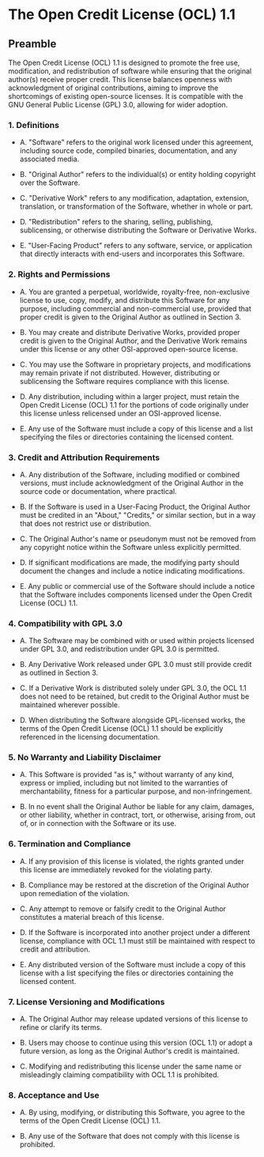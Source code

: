 # The Open Credit License (OCL) 1.1
## Preamble

The Open Credit License (OCL) 1.1 is designed to promote the free use, modification, and redistribution of software while ensuring that the original author(s) receive proper credit. This license balances openness with acknowledgment of original contributions, aiming to improve the shortcomings of existing open-source licenses. It is compatible with the GNU General Public License (GPL) 3.0, allowing for wider adoption.
### 1. Definitions

 - A. "Software" refers to the original work licensed under this agreement, including source code, compiled binaries, documentation, and any associated media.

 - B. "Original Author" refers to the individual(s) or entity holding copyright over the Software.

 - C. "Derivative Work" refers to any modification, adaptation, extension, translation, or transformation of the Software, whether in whole or part.

 - D. "Redistribution" refers to the sharing, selling, publishing, sublicensing, or otherwise distributing the Software or Derivative Works.

 - E. "User-Facing Product" refers to any software, service, or application that directly interacts with end-users and incorporates this Software.

### 2. Rights and Permissions

 - A. You are granted a perpetual, worldwide, royalty-free, non-exclusive license to use, copy, modify, and distribute this Software for any purpose, including commercial and non-commercial use, provided that proper credit is given to the Original Author as outlined in Section 3.

 - B. You may create and distribute Derivative Works, provided proper credit is given to the Original Author, and the Derivative Work remains under this license or any other OSI-approved open-source license.

 - C. You may use the Software in proprietary projects, and modifications may remain private if not distributed. However, distributing or sublicensing the Software requires compliance with this license.

 - D. Any distribution, including within a larger project, must retain the Open Credit License (OCL) 1.1 for the portions of code originally under this license unless relicensed under an OSI-approved license.

 - E. Any use of the Software must include a copy of this license and a list specifying the files or directories containing the licensed content.

### 3. Credit and Attribution Requirements

 - A. Any distribution of the Software, including modified or combined versions, must include acknowledgment of the Original Author in the source code or documentation, where practical.

 - B. If the Software is used in a User-Facing Product, the Original Author must be credited in an "About," "Credits," or similar section, but in a way that does not restrict use or distribution.

 - C. The Original Author's name or pseudonym must not be removed from any copyright notice within the Software unless explicitly permitted.

 - D. If significant modifications are made, the modifying party should document the changes and include a notice indicating modifications.

 - E. Any public or commercial use of the Software should include a notice that the Software includes components licensed under the Open Credit License (OCL) 1.1.

### 4. Compatibility with GPL 3.0

 - A. The Software may be combined with or used within projects licensed under GPL 3.0, and redistribution under GPL 3.0 is permitted.

 - B. Any Derivative Work released under GPL 3.0 must still provide credit as outlined in Section 3.

 - C. If a Derivative Work is distributed solely under GPL 3.0, the OCL 1.1 does not need to be retained, but credit to the Original Author must be maintained wherever possible.

 - D. When distributing the Software alongside GPL-licensed works, the terms of the Open Credit License (OCL) 1.1 should be explicitly referenced in the licensing documentation.

### 5. No Warranty and Liability Disclaimer

 - A. This Software is provided "as is," without warranty of any kind, express or implied, including but not limited to the warranties of merchantability, fitness for a particular purpose, and non-infringement.

 - B. In no event shall the Original Author be liable for any claim, damages, or other liability, whether in contract, tort, or otherwise, arising from, out of, or in connection with the Software or its use.

### 6. Termination and Compliance

 - A. If any provision of this license is violated, the rights granted under this license are immediately revoked for the violating party.

 - B. Compliance may be restored at the discretion of the Original Author upon remediation of the violation.

 - C. Any attempt to remove or falsify credit to the Original Author constitutes a material breach of this license.

 - D. If the Software is incorporated into another project under a different license, compliance with OCL 1.1 must still be maintained with respect to credit and attribution.

 - E. Any distributed version of the Software must include a copy of this license with a list specifying the files or directories containing the licensed content.

### 7. License Versioning and Modifications

 - A. The Original Author may release updated versions of this license to refine or clarify its terms.

 - B. Users may choose to continue using this version (OCL 1.1) or adopt a future version, as long as the Original Author's credit is maintained.

 - C. Modifying and redistributing this license under the same name or misleadingly claiming compatibility with OCL 1.1 is prohibited.

### 8. Acceptance and Use

 - A. By using, modifying, or distributing this Software, you agree to the terms of the Open Credit License (OCL) 1.1.

 - B. Any use of the Software that does not comply with this license is prohibited.
